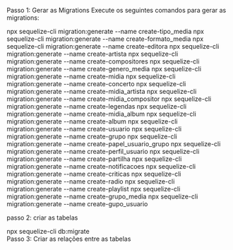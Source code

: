 Passo 1: Gerar as Migrations
Execute os seguintes comandos para gerar as migrations:

npx sequelize-cli migration:generate --name create-tipo_media
npx sequelize-cli migration:generate --name create-formato_media
npx sequelize-cli migration:generate --name create-editora
npx sequelize-cli migration:generate --name create-artista
npx sequelize-cli migration:generate --name create-compositores
npx sequelize-cli migration:generate --name create-genero_media
npx sequelize-cli migration:generate --name create-midia
npx sequelize-cli migration:generate --name create-concerto
npx sequelize-cli migration:generate --name create-midia_artista
npx sequelize-cli migration:generate --name create-midia_compositor
npx sequelize-cli migration:generate --name create-legendas
npx sequelize-cli migration:generate --name create-midia_album
npx sequelize-cli migration:generate --name create-album
npx sequelize-cli migration:generate --name create-usuario
npx sequelize-cli migration:generate --name create-grupo
npx sequelize-cli migration:generate --name create-papel_usuario_grupo
npx sequelize-cli migration:generate --name create-perfil_usuario
npx sequelize-cli migration:generate --name create-partilha
npx sequelize-cli migration:generate --name create-notificacoes
npx sequelize-cli migration:generate --name create-criticas
npx sequelize-cli migration:generate --name create-radio
npx sequelize-cli migration:generate --name create-playlist
npx sequelize-cli migration:generate --name create-grupo_media
npx sequelize-cli migration:generate --name create-gupo_usuario

passo 2: criar as tabelas

npx sequelize-cli db:migrate  
 Passo 3: Criar as relações entre as tabelas
